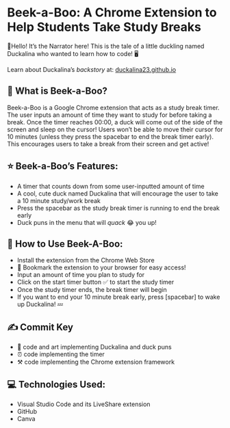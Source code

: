 # Beek-a-Boo: A Chrome Extension to Help Students Take Study Breaks

👋Hello! It’s the Narrator here! This is the tale of a little duckling named Duckalina who wanted to learn how to code! 🖥️

Learn about Duckalina’s *backstory* at: [duckalina23.github.io](duckalina23.github.io)

## 💁 What is Beek-a-Boo? 

Beek-a-Boo is a Google Chrome extension that acts as a study break timer. The user inputs an amount of time they want to study for before taking a break. Once the timer reaches 00:00, a duck will come out of the side of the screen and sleep on the cursor! Users won’t be able to move their cursor for 10 minutes (unless they press the spacebar to end the break timer early). This encourages users to take a break from their screen and get active! 

## ⭐ Beek-a-Boo’s Features:
* A timer that counts down from some user-inputted amount of time
* A cool, cute duck named Duckalina that will encourage the user to take a 10 minute study/work break
* Press the spacebar as the study break timer is running to end the break early
* Duck puns in the menu that will *quack* 😂 you up!

## 🦆 How to Use Beek-A-Boo:
* Install the extension from the Chrome Web Store
* 📑 Bookmark the extension to your browser for easy access!
* Input an amount of time you plan to study for
* Click on the start timer button ✅ to start the study timer
* Once the study timer ends, the break timer will begin
* If you want to end your 10 minute break early, press [spacebar] to wake up Duckalina! 💤

## ✍️ Commit Key
* 🦆 code and art implementing Duckalina and duck puns
* ⏰ code implementing the timer
* ⚒️ code implementing the Chrome extension framework
  
## 💻 Technologies Used:
* Visual Studio Code and its LiveShare extension
* GitHub
* Canva
